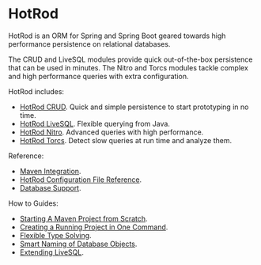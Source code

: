 # HotRod

HotRod is an ORM for Spring and Spring Boot geared towards high performance persistence on relational databases.

The CRUD and LiveSQL modules provide quick out-of-the-box persistence that can be used in minutes. The Nitro and Torcs modules tackle complex and high performance queries with extra configuration.

HotRod includes:
- [HotRod CRUD](module-crud.md). Quick and simple persistence to start prototyping in no time.
- [HotRod LiveSQL](module-livesql.md). Flexible querying from Java.
- [HotRod Nitro](./nitro/nitro.md). Advanced queries with high performance.
- [HotRod Torcs](module-torcs.md). Detect slow queries at run time and analyze them.

Reference:
- [Maven Integration](./maven/maven.md).
- [HotRod Configuration File Reference](./config/configuration-file-structure.md).
- [Database Support]().

How to Guides:
- [Starting A Maven Project from Scratch](./hello-world/creating-a-new-project.md).
- [Creating a Running Project in One Command](maven/maven-arquetype.md).
- [Flexible Type Solving](config/type-solver.md).
- [Smart Naming of Database Objects](config/name-solver.md).
- [Extending LiveSQL](livesql/custom-database-functions.md).
